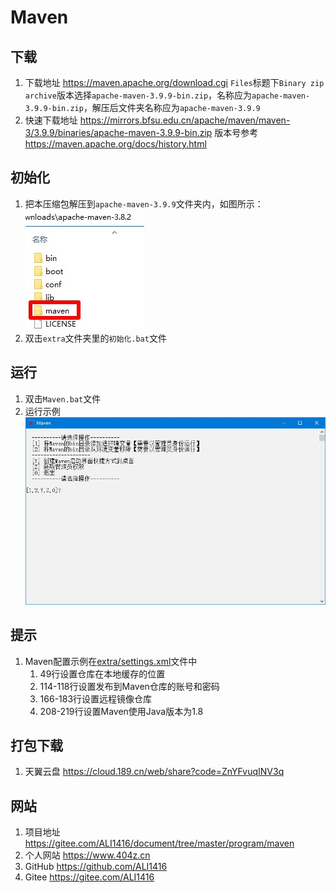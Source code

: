 # Maven

## 下载

1. 下载地址 <https://maven.apache.org/download.cgi> `Files`标题下`Binary zip archive`版本选择`apache-maven-3.9.9-bin.zip`，名称应为`apache-maven-3.9.9-bin.zip`，解压后文件夹名称应为`apache-maven-3.9.9`
2. 快速下载地址 <https://mirrors.bfsu.edu.cn/apache/maven/maven-3/3.9.9/binaries/apache-maven-3.9.9-bin.zip> 版本号参考 <https://maven.apache.org/docs/history.html>

## 初始化

1. 把本压缩包解压到`apache-maven-3.9.9`文件夹内，如图所示：  
![初始化示例](img/初始化示例.jpg)
2. 双击`extra`文件夹里的`初始化.bat`文件

## 运行

1. 双击`Maven.bat`文件
2. 运行示例  
![运行示例](img/运行示例.jpg)

## 提示

1. Maven配置示例在[extra/settings.xml](extra/settings.xml)文件中
   1. 49行设置仓库在本地缓存的位置
   2. 114-118行设置发布到Maven仓库的账号和密码
   3. 166-183行设置远程镜像仓库
   4. 208-219行设置Maven使用Java版本为1.8

## 打包下载

1. 天翼云盘 <https://cloud.189.cn/web/share?code=ZnYFvuqINV3q>

## 网站

1. 项目地址 <https://gitee.com/ALI1416/document/tree/master/program/maven>
2. 个人网站 <https://www.404z.cn>
3. GitHub <https://github.com/ALI1416>
4. Gitee <https://gitee.com/ALI1416>

